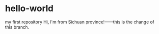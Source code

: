 # hello-world
my first repository
Hi, I'm from Sichuan province!——this is the change of this branch.
